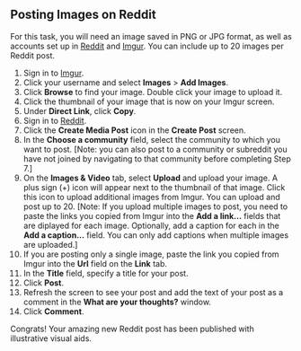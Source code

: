 
## Posting Images on Reddit

For this task, you will need an image saved in PNG or JPG format, as well as accounts set up in [Reddit](https://www.reddit.com/) and [Imgur](https://imgur.com/). You can include up to 20 images per Reddit post.   


1.	Sign in to [Imgur](https://imgur.com/).
2.	Click your username and select **Images** > **Add Images**.
3.	Click **Browse** to find your image. Double click your image to upload it.
4.	Click the thumbnail of your image that is now on your Imgur screen. 
5.	Under **Direct Link**, click **Copy**.
6.	Sign in to [Reddit](https://www.reddit.com/).
7.	Click the **Create Media Post** icon in the **Create Post** screen.
8.	In the **Choose a community** field, select the community to which you want to post. [Note: you can also post to a community or subreddit you have not joined by navigating to that community before completing Step 7.]
9.	On the **Images & Video** tab, select **Upload** and upload your image. A plus sign (+) icon will appear next to the thumbnail of that image. Click this icon to upload additional images from Imgur. You can upload and post up to 20. [Note: If you upload multiple images to post, you need to paste the links you copied from Imgur into the **Add a link...** fields that are diplayed for each image. Optionally, add a caption for each in the **Add a caption...** field. You can only add captions when multiple images are uploaded.]  
10.	If you are posting only a single image, paste the link you copied from Imgur into the **Url** field on the **Link** tab. 
12.	In the **Title** field, specify a title for your post. 
13.	Click **Post**.
14.	Refresh the screen to see your post and add the text of your post as a comment in the **What are your thoughts?** window.
15.	Click **Comment**.

Congrats! Your amazing new Reddit post has been published with illustrative visual aids.
